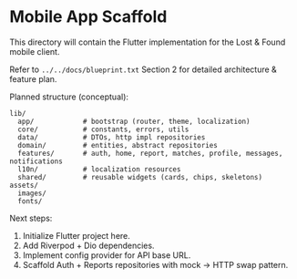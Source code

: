 # Mobile App Scaffold

This directory will contain the Flutter implementation for the Lost & Found mobile client.

Refer to `../../docs/blueprint.txt` Section 2 for detailed architecture & feature plan.

Planned structure (conceptual):

```text
lib/
  app/            # bootstrap (router, theme, localization)
  core/           # constants, errors, utils
  data/           # DTOs, http impl repositories
  domain/         # entities, abstract repositories
  features/       # auth, home, report, matches, profile, messages, notifications
  l10n/           # localization resources
  shared/         # reusable widgets (cards, chips, skeletons)
assets/
  images/
  fonts/
```

Next steps:

1. Initialize Flutter project here.
2. Add Riverpod + Dio dependencies.
3. Implement config provider for API base URL.
4. Scaffold Auth + Reports repositories with mock → HTTP swap pattern.
